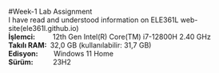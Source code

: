 #Week-1 Lab Assignment  
I have read and understood information on ELE361L web-site(ele361l.github.io)  
**İşlemci:**&nbsp;&nbsp;&nbsp;&nbsp;&nbsp;&nbsp;&nbsp;&nbsp;&nbsp;12th Gen Intel(R) Core(TM) i7-12800H 2.40 GHz  
**Takılı RAM:**&ensp;32,0 GB (kullanılabilir: 31,7 GB)  
**Edisyon:**&nbsp;&nbsp;&nbsp;&nbsp;&nbsp;&nbsp;&nbsp;&nbsp;Windows 11 Home   
**Sürüm:**&nbsp;&nbsp;&nbsp;&nbsp;&nbsp;&nbsp;&nbsp;&nbsp;&nbsp;&nbsp;23H2  

